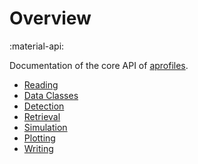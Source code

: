 # Overview

:material-api:

Documentation of the core API of [aprofiles](/).

- [Reading](api/reading.md)
- [Data Classes](api/data_classes.md)
- [Detection](api/detection.md)
- [Retrieval](api/retrieval.md)
- [Simulation](api/simulation.md)
- [Plotting](api/plotting.md)
- [Writing](api/writing.md)
